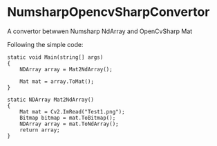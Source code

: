 # NumsharpOpencvSharpConvertor
A convertor betwwen Numsharp NdArray and OpenCvSharp Mat 

Following the simple code:

```
static void Main(string[] args)
{
    NDArray array = Mat2NdArray();

    Mat mat = array.ToMat();
}

static NDArray Mat2NdArray()
{
    Mat mat = Cv2.ImRead("Test1.png");
    Bitmap bitmap = mat.ToBitmap();
    NDArray array = mat.ToNdArray();
    return array;
}
```
